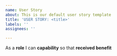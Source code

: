 ```yaml
---
name: User Story
about: This is our default user story template
title: 'USER STORY: <title>'
labels: ''
assignees: ''

---
```


As a **role** I can **capability**  so that **received benefit**
